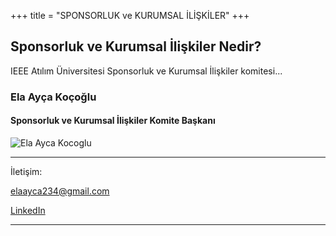 +++
title = "SPONSORLUK ve KURUMSAL İLİŞKİLER"
+++

## Sponsorluk ve Kurumsal İlişkiler Nedir?

IEEE Atılım Üniversitesi Sponsorluk ve Kurumsal İlişkiler komitesi...

### Ela Ayça Koçoğlu
#### Sponsorluk ve Kurumsal İlişkiler Komite Başkanı
 ![Ela Ayca Kocoglu](/img/yk/kocoglu.jpg)
_________
İletişim:

[elaayca234@gmail.com](mailto:elaayca234@gmail.com)

[LinkedIn](https://www.linkedin.com/in/ela-ay%C3%A7a-ko%C3%A7o%C4%9Flu-2a829729a/)
________
